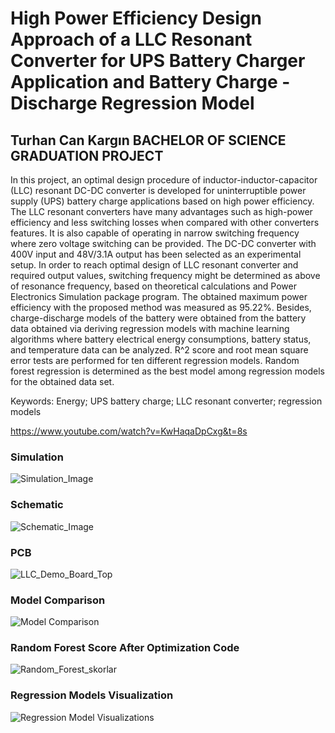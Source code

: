 # High Power Efficiency Design Approach of a LLC Resonant Converter for UPS Battery Charger Application and Battery Charge - Discharge Regression Model
## Turhan Can Kargın BACHELOR OF SCIENCE GRADUATION PROJECT

In this project, an optimal design procedure of inductor-inductor-capacitor (LLC) resonant DC-DC converter is developed for uninterruptible power supply (UPS) battery charge applications based on high power efficiency. The LLC resonant converters have many advantages such as high-power efficiency and less switching losses when compared with other converters features. It is also capable of operating in narrow switching frequency where zero voltage switching can be provided. The DC-DC converter with 400V input and 48V/3.1A output has been selected as an experimental setup. In order to reach optimal design of LLC resonant converter and required output values, switching frequency might be determined as above of resonance frequency, based on theoretical calculations and Power Electronics Simulation package program. The obtained maximum power efficiency with the proposed method was measured as 95.22%. Besides, charge-discharge models of the battery were obtained from the battery data obtained via deriving regression models with machine learning algorithms where battery electrical energy consumptions, battery status, and temperature data can be analyzed. R^2 score and root mean square error tests are performed for ten different regression models. Random forest regression is determined as the best model among regression models for the obtained data set. 

Keywords: Energy; UPS battery charge; LLC resonant converter; regression models

https://www.youtube.com/watch?v=KwHaqaDpCxg&t=8s

### Simulation
![Simulation_Image](https://user-images.githubusercontent.com/22428774/85795226-9f805880-b740-11ea-9a6c-ff8e68a1cda6.PNG)

### Schematic
![Schematic_Image](https://user-images.githubusercontent.com/22428774/85804386-2ee23780-b752-11ea-9ca4-c13200919b27.png)

### PCB
![LLC_Demo_Board_Top](https://user-images.githubusercontent.com/22428774/85804384-2db10a80-b752-11ea-9e8b-8f60468e5c2a.png)

### Model Comparison
![Model Comparison](https://user-images.githubusercontent.com/22428774/85804716-fdb63700-b752-11ea-85fe-aa387b46c42f.PNG)

### Random Forest Score After Optimization Code
![Random_Forest_skorlar](https://user-images.githubusercontent.com/22428774/85859232-8c639c00-b7c5-11ea-8f17-6b46b6d69a3d.PNG)

### Regression Models Visualization
![Regression Model Visualizations](https://user-images.githubusercontent.com/22428774/85859205-866dbb00-b7c5-11ea-9daf-69a2182f1d08.png)

[](url)
